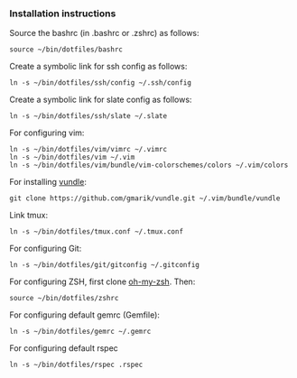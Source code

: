 ### Installation instructions

Source the bashrc (in .bashrc or .zshrc) as follows:

    source ~/bin/dotfiles/bashrc

Create a symbolic link for ssh config as follows:

    ln -s ~/bin/dotfiles/ssh/config ~/.ssh/config

Create a symbolic link for slate config as follows:

    ln -s ~/bin/dotfiles/ssh/slate ~/.slate

For configuring vim:

    ln -s ~/bin/dotfiles/vim/vimrc ~/.vimrc
    ln -s ~/bin/dotfiles/vim ~/.vim
    ln -s ~/bin/dotfiles/vim/bundle/vim-colorschemes/colors ~/.vim/colors

For installing [vundle](https://github.com/gmarik/vundle):

    git clone https://github.com/gmarik/vundle.git ~/.vim/bundle/vundle

Link tmux:

    ln -s ~/bin/dotfiles/tmux.conf ~/.tmux.conf

For configuring Git:

    ln -s ~/bin/dotfiles/git/gitconfig ~/.gitconfig

For configuring ZSH, first clone [oh-my-zsh](https://github.com/robbyrussell/oh-my-zsh). Then:

    source ~/bin/dotfiles/zshrc

For configuring default gemrc (Gemfile):

    ln -s ~/bin/dotfiles/gemrc ~/.gemrc

For configuring default rspec

    ln -s ~/bin/dotfiles/rspec .rspec
